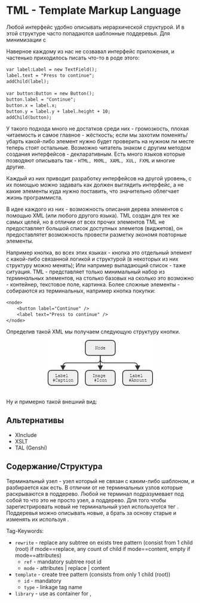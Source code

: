 # TML - Template Markup Language
Любой интерфейс удобно описывать иерархической структурой. И в этой структуре часто попадаются шаблонные поддеревья.
Для минимизации с

Наверное каждому из нас не созвавал интерфейс приложения, и частенько приходилось писать что-то в роде этого:

	var label:Label = new TextField();
	label.text = "Press to continue";
	addChild(label);

	var button:Button = new Button();
	button.label = "Continue";
	button.x = label.x;
	button.y = label.y + label.height + 10;
	addChild(button);

У такого подхода много не достатков среди них - громозкость, плохая читаемость и самое главное - жёсткость; если мы захотим поменять/убарть какой-либо элемент нужно будет проверить на нужном ли месте теперь стоят остальные.
Возможно читатель знаком с другим методом создания интерфейсов - декларативным. Есть много языков которые позводяют описывать так - `HTML, MXML, XAML, XUL, FXML` и многие другие.

Каждый из них приводит разработку интерфейсов на другой уровень, с их помощью можно задавать как должен выглядить интерфейс, а не какие элементы куда нужно поставить, что значительно облегчает жизнь программиста.

В идее каждого из них - возможность описания дерева элементов с помощью XML (или любого другого языка). TML создан для тех же самых целей, но в отличии от всех прочих элементов TML не предоставляет большой список доступных элеметов (виджетов), он предоставлятет возможность провести разметку экономя повторные элементы.

Например кнопка, во всех этих языках - кнопка это отдельный элемент с какой-либо связанной логикой и структурой (в некоторых из них структуру можно менять); Или например выпадающий список - таже ситуация.
TML - представляет только минимальный набор из _терминальных_ элементов, на столько базовых на сколько это возможно - контейнер, текстовое поле, картинка. Более сложные элементы - собираются из терминальных, например кнопка покупки:

	<node>
		<button label="Continue" />
		<label text="Press to continue" />
	</node>

Определив такой XML мы получаем следующую структуру кнопки.
<div style="text-align:center"><img src="img/Button.png" /></div><br/>

Ну и примерно такой внешний вид:

## Альтернативы
 - XInclude
 - XSLT
 - TAL (Genshi)

## Содержание/Структура
Терминальный узел - узел который не связан с каким-либо шаблоном, и разбирается как есть.
В отличии от не терминальных узлов которые раскрываются в поддерево.
Любой не терминал подразумевает под собой то что это не просто узел, а поддерево.
Для того чтобы зарегистрировать новый не терминальный узел используется тег <define>.
Поддеревья можно описывать новые, а брать за основу старые и изменять их используя <rewrite>.

Tag-Keywords:
 - `rewrite` - replace any subtree on exists tree pattern (consist from 1 child (root) if mode==replace, any count of child if mode==content, empty if mode==attributes)
	+ `ref` - mandatory subtree root id
	+ `mode` - attributes | replace | content
 - `template` - create tree pattern (consists from only 1 child (root))
	+ `id` - mandatory
	+ `type` - linkage tag name
 - `library` - use as container for <define>, <style>
 - `style` - use to add css in library (without create addition .css file)

### Приоритет выполнения rewrite
 - replace
 - content
 - attributes

